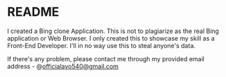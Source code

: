 # README

I created a Bing clone Application. This is not to plagiarize as the real Bing application or Web Browser. I only created this to showcase my skill as a Front-End Developer. I'll in no way use this to steal anyone's data.

If there's any problem, please contact me through my provided email address - @officialayo540@gmail.com
